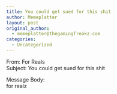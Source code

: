 ```yaml
---
title: You could get sued for this shit
author: Memeplatter
layout: post
original_author:
  - memeplatter@thegamingfreakz.com
categories:
  - Uncategorized
---
```

From: For Reals  
Subject: You could get sued for this shit

Message Body:  
for realz